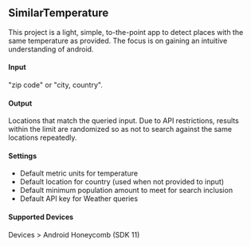 ## SimilarTemperature

This project is a light, simple, to-the-point app to detect places with the same temperature as provided. The focus is on gaining an intuitive understanding of android.

#### Input
"zip code" or "city, country".

#### Output
Locations that match the queried input. Due to API restrictions, results within the limit are randomized so as not to search against the same locations repeatedly.

#### Settings
- Default metric units for temperature
- Default location for country (used when not provided to input)
- Default minimum population amount to meet for search inclusion
- Default API key for Weather queries

#### Supported Devices
Devices > Android Honeycomb (SDK 11)
